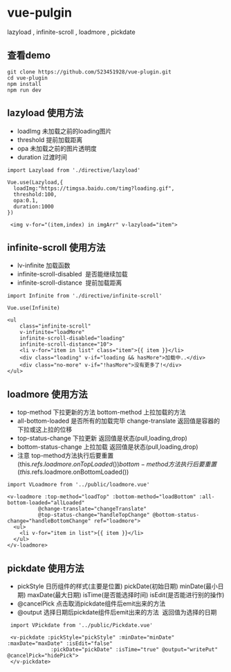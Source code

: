 # vue-pulgin
lazyload , infinite-scroll , loadmore , pickdate

## 查看demo
```
git clone https://github.com/523451928/vue-plugin.git
cd vue-plugin
npm install
npm run dev
```

## lazyload 使用方法 
* loadImg 未加载之前的loading图片
* threshold 提前加载距离
* opa 未加载之前的图片透明度
* duration 过渡时间
```
import Lazyload from './directive/lazyload'

Vue.use(Lazyload,{
  loadImg:"https://timgsa.baidu.com/timg?loading.gif",
  threshold:100,
  opa:0.1,
  duration:1000
})

 <img v-for="(item,index) in imgArr" v-lazyload="item">
```

## infinite-scroll 使用方法 
* lv-infinite  加载函数
* infinite-scroll-disabled  是否能继续加载
* infinite-scroll-distance  提前加载距离
```
import Infinite from './directive/infinite-scroll'

Vue.use(Infinite)

<ul
    class="infinite-scroll"
    v-infinite="loadMore"
    infinite-scroll-disabled="loading"
    infinite-scroll-distance="10">
    <li v-for="item in list" class="item">{{ item }}</li>
    <div class="loading" v-if="loading && hasMore">加载中..</div>
    <div class="no-more" v-if="!hasMore">没有更多了!</div>
</ul>
```

## loadmore 使用方法
* top-method 下拉更新的方法  bottom-method 上拉加载的方法
* all-bottom-loaded 是否所有的加载完毕 change-translate 返回值是容器的下拉或这上拉的位移
* top-status-change 下拉更新 返回值是状态(pull,loading,drop)
* bottom-status-change 上拉加载 返回值是状态(pull,loading,drop)
* 注意 top-method方法执行后要重置(this.$refs.loadmore.onTopLoaded()) bottom-method 方法执行后要重置(this.$refs.loadmore.onBottomLoaded()) 

```
import VLoadmore from '../public/loadmore.vue'

<v-loadmore :top-method="loadTop" :bottom-method="loadBottom" :all-bottom-loaded="allLoaded"
          @change-translate="changeTranslate"
          @top-status-change="handleTopChange" @bottom-status-change="handleBottomChange" ref="loadmore">
  <ul>
    <li v-for="item in list">{{ item }}</li>
  </ul>
</v-loadmore>
```

## pickdate 使用方法
* pickStyle 日历组件的样式(主要是位置) pickDate(初始日期) minDate(最小日期) maxDate(最大日期) isTime(是否能选择时间) isEdit(是否能进行别的操作)
* @cancelPick 点击取消pickdate组件后emit出来的方法
* @output 选择日期后pickdate组件后emit出来的方法  返回值为选择的日期

```
 import VPickdate from '../public/Pickdate.vue'
 
 <v-pickdate :pickStyle="pickStyle" :minDate="minDate" :maxDate="maxDate" :isEdit="false"
              :pickDate="pickDate" :isTime="true" @output="writePut"   @cancelPick="hidePick">
 </v-pickdate>

```
